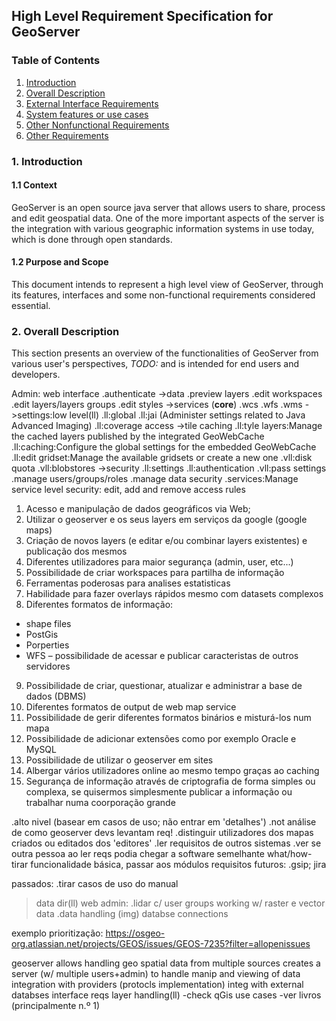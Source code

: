 ## High Level Requirement Specification for GeoServer

### Table of Contents
1. [Introduction]("#intro")
2. [Overall Description]("#description")
3. [External Interface Requirements]("#external")
4. [System features or use cases]("#sysfeatures")
5. [Other Nonfunctional Requirements]("#othernonfunc")
6. [Other Requirements]("#others")

### <a name="intro"></a> 1. Introduction

#### 1.1 Context

GeoServer is an open source java server that allows users to share, process and edit geospatial data. One of the more important aspects of the server is the integration with various geographic information systems in use today, which is done through open standards.

#### 1.2 Purpose and Scope

This document intends to represent a high level view of GeoServer, through its features, interfaces and some non-functional requirements considered essential.

### 2. Overall Description

This section presents an overview of the functionalities of GeoServer from various user's perspectives, _TODO:_ and is intended for end users and developers.

Admin:
web interface
.authenticate
->data
 .preview layers
 .edit workspaces
 .edit layers/layers groups
 .edit styles
->services (__core__)
 .wcs
 .wfs
 .wms
->settings:low level(ll)
 .ll:global
 .ll:jai (Administer settings related to Java Advanced Imaging)
 .ll:coverage access
->tile caching
 .ll:tyle layers:Manage the cached layers published by the integrated GeoWebCache
 .ll:caching:Configure the global settings for the embedded GeoWebCache
 .ll:edit gridset:Manage the available gridsets or create a new one
 .vll:disk quota
 .vll:blobstores
->security
 .ll:settings
 .ll:authentication
 .vll:pass settings
 .manage users/groups/roles
 .manage data security
 .services:Manage service level security: edit, add and remove access rules




1. Acesso e manipulação de dados geográficos via Web;
2. Utilizar o geoserver e os seus layers em serviços da google (google maps)
3. Criação de novos layers (e editar e/ou combinar layers existentes) e publicação dos mesmos
4. Diferentes utilizadores para maior segurança (admin, user, etc...)
5. Possibilidade de criar workspaces para partilha de informação
6. Ferramentas poderosas para analises estatisticas
7. Habilidade para fazer overlays rápidos mesmo com datasets complexos
8. Diferentes formatos de informação:
- shape files
- PostGis
- Porperties
- WFS – possibilidade de acessar e publicar caracteristas de outros servidores
9. Possibilidade de criar, questionar, atualizar e administrar a base de dados (DBMS)
10. Diferentes formatos de output de web map service
11. Possibilidade de gerir diferentes formatos binários e misturá-los num mapa
12. Possibilidade de adicionar extensões como por exemplo Oracle e MySQL
13. Possibilidade de utilizar o geoserver em sites
13. Albergar vários utilizadores online ao mesmo tempo graças ao caching
14. Segurança de informação através de criptografia de forma simples ou complexa, se quisermos simplesmente publicar a informação ou trabalhar numa coorporação grande


.alto nivel (basear em casos de uso; não entrar em 'detalhes')
.not análise de como geoserver devs levantam req!
.distinguir utilizadores dos mapas criados ou editados dos 'editores'
.ler requisitos de outros sistemas
.ver se outra pessoa ao ler reqs podia chegar a software semelhante
what/how- tirar funcionalidade básica, passar aos módulos
requisitos futuros:
.gsip; jira

passados:
.tirar casos de uso do manual
>data dir(ll)
>web admin:
 .lidar c/ user groups
> working w/ raster e vector data
 .data handling (img)
> databse connections

exemplo prioritização:
https://osgeo-org.atlassian.net/projects/GEOS/issues/GEOS-7235?filter=allopenissues


geoserver allows handling geo spatial data from multiple sources
creates a server (w/ multiple users+admin) to handle manip and viewing of data
integration with providers (protocls implementation)
integ with external databses
interface reqs
layer handling(ll)
-check qGis use cases
-ver livros (principalmente n.º 1)
